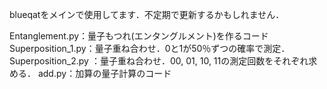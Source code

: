blueqatをメインで使用してます．不定期で更新するかもしれません．　　

Entanglement.py：量子もつれ(エンタングルメント)を作るコード
Superposition_1.py：量子重ね合わせ．0と1が50％ずつの確率で測定．
Superposition_2.py ：量子重ね合わせ．00, 01, 10, 11の測定回数をそれぞれ求める．
add.py：加算の量子計算のコード
